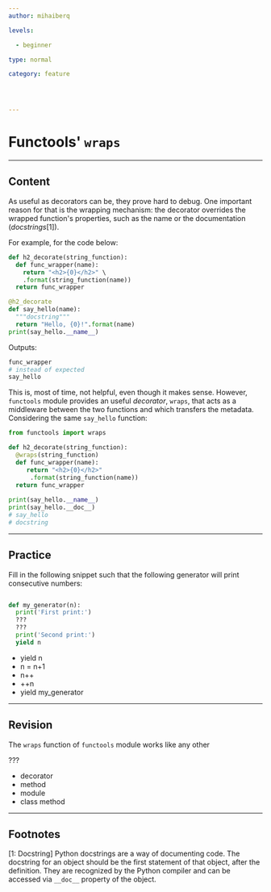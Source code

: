 ```yaml
---
author: mihaiberq

levels:

  - beginner

type: normal

category: feature




---
```


# Functools' `wraps`

---
## Content

As useful as decorators can be, they prove hard to debug. One important reason for that is the wrapping mechanism: the decorator overrides the wrapped function's properties, such as the name or the documentation (*docstrings*[1]).   

For example, for the code below:
```python
def h2_decorate(string_function):
  def func_wrapper(name):
    return "<h2>{0}</h2>" \
    .format(string_function(name))
  return func_wrapper

@h2_decorate
def say_hello(name):
  """docstring"""
  return "Hello, {0}!".format(name)
print(say_hello.__name__)
```
Outputs:
```python
func_wrapper
# instead of expected
say_hello
```
This is, most of time, not helpful, even though it makes sense. However, `functools` module provides an useful *decorator*, `wraps`, that acts as a middleware between the two functions and which transfers the metadata. Considering the same `say_hello` function:
```python
from functools import wraps

def h2_decorate(string_function):	
  @wraps(string_function)	
  def func_wrapper(name):	
     return "<h2>{0}</h2>"	
      .format(string_function(name))	
  return func_wrapper
  
print(say_hello.__name__)
print(say_hello.__doc__)
# say_hello
# docstring
```

---
## Practice


Fill in the following snippet such that the following generator will print consecutive numbers:

```python 

def my_generator(n):
  print('First print:')
  ???
  ???
  print('Second print:')
  yield n
```

* yield n
* n = n+1
* n++
* ++n
* yield my_generator

---
## Revision

The `wraps` function of `functools` module works like any other

???


* decorator
* method
* module
* class method

---
## Footnotes
[1: Docstring]
Python docstrings are a way of documenting code. The docstring for an object should be the first statement of that object, after the definition. They are recognized by the Python compiler and can be accessed via `__doc__` property of the object.
